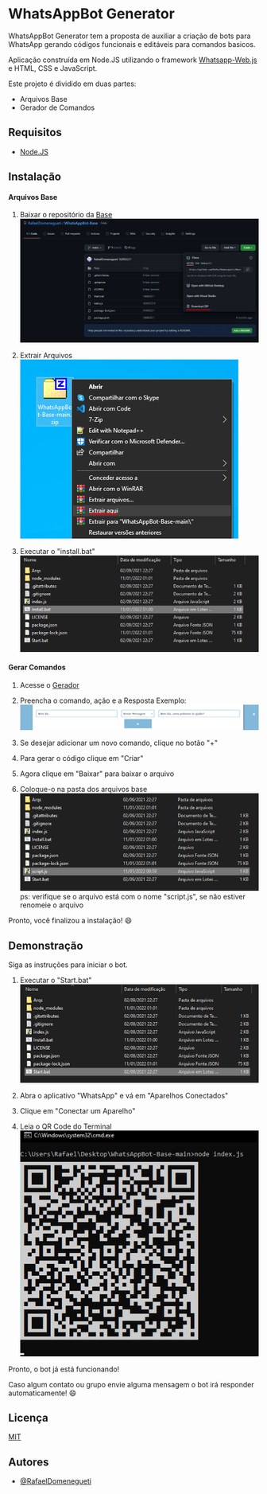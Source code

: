 
# WhatsAppBot Generator

WhatsAppBot Generator tem a proposta de auxiliar a criação de bots para WhatsApp gerando
códigos funcionais e editáveis para comandos basicos.

Aplicação construída em Node.JS utilizando o framework [Whatsapp-Web.js](https://github.com/pedroslopez/whatsapp-web.js/)
e HTML, CSS e JavaScript.

Este projeto é dividido em duas partes:
* Arquivos Base
* Gerador de Comandos

## Requisitos
* [Node.JS](https://nodejs.org/en/)
## Instalação

#### Arquivos Base
1. Baixar o repositório da [Base](https://github.com/RafaelDomenegueti/WhatsAppBot-Base)
![](https://github.com/RafaelDomenegueti/WhatsAppBot-Generator/blob/main/Images/Image01.png?raw=true)

2. Extrair Arquivos
![](https://github.com/RafaelDomenegueti/WhatsAppBot-Generator/blob/main/Images/Image02.png?raw=true)

3. Executar o "install.bat"
![](https://github.com/RafaelDomenegueti/WhatsAppBot-Generator/blob/main/Images/Image03.png?raw=true)


#### Gerar Comandos
1. Acesse o [Gerador](https://rafaeldomenegueti.github.io/WhatsAppBot-Generator/)
2. Preencha o comando, ação e a Resposta
Exemplo: 
![](https://github.com/RafaelDomenegueti/WhatsAppBot-Generator/blob/main/Images/Image04.png?raw=true)

3. Se desejar adicionar um novo comando, clique no botão "+"
4. Para gerar o código clique em "Criar"
5. Agora clique em "Baixar" para baixar o arquivo
6. Coloque-o na pasta dos arquivos base
![](https://github.com/RafaelDomenegueti/WhatsAppBot-Generator/blob/main/Images/Image05.png?raw=true)
ps: verifique se o arquivo está com o nome "script.js", se não estiver renomeie o arquivo

Pronto, você finalizou a instalação! 😄
## Demonstração

Siga as instruções para iniciar o bot.

1. Executar o "Start.bat"
![](https://github.com/RafaelDomenegueti/WhatsAppBot-Generator/blob/main/Images/Image06.png?raw=true)

2. Abra o aplicativo "WhatsApp" e vá em "Aparelhos Conectados"
3. Clique em "Conectar um Aparelho"
4. Leia o QR Code do Terminal
![](https://github.com/RafaelDomenegueti/WhatsAppBot-Generator/blob/main/Images/Image07.png?raw=true)

Pronto, o bot já está funcionando!

Caso algum contato ou grupo envie alguma mensagem o bot irá responder automaticamente!  😄 
## Licença

[MIT](https://choosealicense.com/licenses/mit/)


## Autores

- [@RafaelDomenegueti](https://github.com/RafaelDomenegueti)

